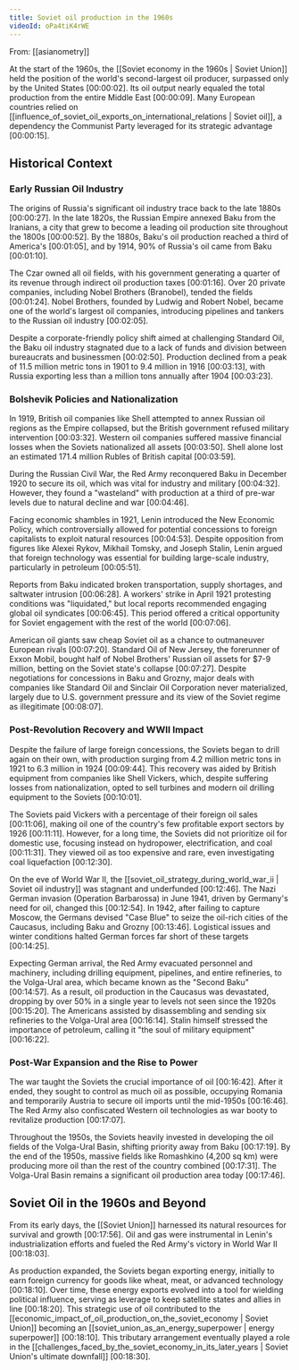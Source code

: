 ```yaml
---
title: Soviet oil production in the 1960s
videoId: oPa4tiK4rWE
---
```


From: [[asianometry]] <br/> 

At the start of the 1960s, the [[Soviet economy in the 1960s | Soviet Union]] held the position of the world's second-largest oil producer, surpassed only by the United States <a class="yt-timestamp" data-t="00:00:02">[00:00:02]</a>. Its oil output nearly equaled the total production from the entire Middle East <a class="yt-timestamp" data-t="00:00:09">[00:00:09]</a>. Many European countries relied on [[influence_of_soviet_oil_exports_on_international_relations | Soviet oil]], a dependency the Communist Party leveraged for its strategic advantage <a class="yt-timestamp" data-t="00:00:15">[00:00:15]</a>.

## Historical Context

### Early Russian Oil Industry
The origins of Russia's significant oil industry trace back to the late 1880s <a class="yt-timestamp" data-t="00:00:27">[00:00:27]</a>. In the late 1820s, the Russian Empire annexed Baku from the Iranians, a city that grew to become a leading oil production site throughout the 1800s <a class="yt-timestamp" data-t="00:00:52">[00:00:52]</a>. By the 1880s, Baku's oil production reached a third of America's <a class="yt-timestamp" data-t="00:01:05">[00:01:05]</a>, and by 1914, 90% of Russia's oil came from Baku <a class="yt-timestamp" data-t="00:01:10">[00:01:10]</a>.

The Czar owned all oil fields, with his government generating a quarter of its revenue through indirect oil production taxes <a class="yt-timestamp" data-t="00:01:16">[00:01:16]</a>. Over 20 private companies, including Nobel Brothers (Branobel), tended the fields <a class="yt-timestamp" data-t="00:01:24">[00:01:24]</a>. Nobel Brothers, founded by Ludwig and Robert Nobel, became one of the world's largest oil companies, introducing pipelines and tankers to the Russian oil industry <a class="yt-timestamp" data-t="00:02:05">[00:02:05]</a>.

Despite a corporate-friendly policy shift aimed at challenging Standard Oil, the Baku oil industry stagnated due to a lack of funds and division between bureaucrats and businessmen <a class="yt-timestamp" data-t="00:02:50">[00:02:50]</a>. Production declined from a peak of 11.5 million metric tons in 1901 to 9.4 million in 1916 <a class="yt-timestamp" data-t="00:03:13">[00:03:13]</a>, with Russia exporting less than a million tons annually after 1904 <a class="yt-timestamp" data-t="00:03:23">[00:03:23]</a>.

### Bolshevik Policies and Nationalization
In 1919, British oil companies like Shell attempted to annex Russian oil regions as the Empire collapsed, but the British government refused military intervention <a class="yt-timestamp" data-t="00:03:32">[00:03:32]</a>. Western oil companies suffered massive financial losses when the Soviets nationalized all assets <a class="yt-timestamp" data-t="00:03:50">[00:03:50]</a>. Shell alone lost an estimated 171.4 million Rubles of British capital <a class="yt-timestamp" data-t="00:03:59">[00:03:59]</a>.

During the Russian Civil War, the Red Army reconquered Baku in December 1920 to secure its oil, which was vital for industry and military <a class="yt-timestamp" data-t="00:04:32">[00:04:32]</a>. However, they found a "wasteland" with production at a third of pre-war levels due to natural decline and war <a class="yt-timestamp" data-t="00:04:46">[00:04:46]</a>.

Facing economic shambles in 1921, Lenin introduced the New Economic Policy, which controversially allowed for potential concessions to foreign capitalists to exploit natural resources <a class="yt-timestamp" data-t="00:04:53">[00:04:53]</a>. Despite opposition from figures like Alexei Rykov, Mikhail Tomsky, and Joseph Stalin, Lenin argued that foreign technology was essential for building large-scale industry, particularly in petroleum <a class="yt-timestamp" data-t="00:05:51">[00:05:51]</a>.

Reports from Baku indicated broken transportation, supply shortages, and saltwater intrusion <a class="yt-timestamp" data-t="00:06:28">[00:06:28]</a>. A workers' strike in April 1921 protesting conditions was "liquidated," but local reports recommended engaging global oil syndicates <a class="yt-timestamp" data-t="00:06:45">[00:06:45]</a>. This period offered a critical opportunity for Soviet engagement with the rest of the world <a class="yt-timestamp" data-t="00:07:06">[00:07:06]</a>.

American oil giants saw cheap Soviet oil as a chance to outmaneuver European rivals <a class="yt-timestamp" data-t="00:07:20">[00:07:20]</a>. Standard Oil of New Jersey, the forerunner of Exxon Mobil, bought half of Nobel Brothers' Russian oil assets for $7-9 million, betting on the Soviet state's collapse <a class="yt-timestamp" data-t="00:07:27">[00:07:27]</a>. Despite negotiations for concessions in Baku and Grozny, major deals with companies like Standard Oil and Sinclair Oil Corporation never materialized, largely due to U.S. government pressure and its view of the Soviet regime as illegitimate <a class="yt-timestamp" data-t="00:08:07">[00:08:07]</a>.

### Post-Revolution Recovery and WWII Impact
Despite the failure of large foreign concessions, the Soviets began to drill again on their own, with production surging from 4.2 million metric tons in 1921 to 6.3 million in 1924 <a class="yt-timestamp" data-t="00:09:44">[00:09:44]</a>. This recovery was aided by British equipment from companies like Shell Vickers, which, despite suffering losses from nationalization, opted to sell turbines and modern oil drilling equipment to the Soviets <a class="yt-timestamp" data-t="00:10:01">[00:10:01]</a>.

The Soviets paid Vickers with a percentage of their foreign oil sales <a class="yt-timestamp" data-t="00:11:06">[00:11:06]</a>, making oil one of the country's few profitable export sectors by 1926 <a class="yt-timestamp" data-t="00:11:11">[00:11:11]</a>. However, for a long time, the Soviets did not prioritize oil for domestic use, focusing instead on hydropower, electrification, and coal <a class="yt-timestamp" data-t="00:11:31">[00:11:31]</a>. They viewed oil as too expensive and rare, even investigating coal liquefaction <a class="yt-timestamp" data-t="00:12:30">[00:12:30]</a>.

On the eve of World War II, the [[soviet_oil_strategy_during_world_war_ii | Soviet oil industry]] was stagnant and underfunded <a class="yt-timestamp" data-t="00:12:46">[00:12:46]</a>. The Nazi German invasion (Operation Barbarossa) in June 1941, driven by Germany's need for oil, changed this <a class="yt-timestamp" data-t="00:12:54">[00:12:54]</a>. In 1942, after failing to capture Moscow, the Germans devised "Case Blue" to seize the oil-rich cities of the Caucasus, including Baku and Grozny <a class="yt-timestamp" data-t="00:13:46">[00:13:46]</a>. Logistical issues and winter conditions halted German forces far short of these targets <a class="yt-timestamp" data-t="00:14:25">[00:14:25]</a>.

Expecting German arrival, the Red Army evacuated personnel and machinery, including drilling equipment, pipelines, and entire refineries, to the Volga-Ural area, which became known as the "Second Baku" <a class="yt-timestamp" data-t="00:14:57">[00:14:57]</a>. As a result, oil production in the Caucasus was devastated, dropping by over 50% in a single year to levels not seen since the 1920s <a class="yt-timestamp" data-t="00:15:20">[00:15:20]</a>. The Americans assisted by disassembling and sending six refineries to the Volga-Ural area <a class="yt-timestamp" data-t="00:16:14">[00:16:14]</a>. Stalin himself stressed the importance of petroleum, calling it "the soul of military equipment" <a class="yt-timestamp" data-t="00:16:22">[00:16:22]</a>.

### Post-War Expansion and the Rise to Power
The war taught the Soviets the crucial importance of oil <a class="yt-timestamp" data-t="00:16:42">[00:16:42]</a>. After it ended, they sought to control as much oil as possible, occupying Romania and temporarily Austria to secure oil imports until the mid-1950s <a class="yt-timestamp" data-t="00:16:46">[00:16:46]</a>. The Red Army also confiscated Western oil technologies as war booty to revitalize production <a class="yt-timestamp" data-t="00:17:07">[00:17:07]</a>.

Throughout the 1950s, the Soviets heavily invested in developing the oil fields of the Volga-Ural Basin, shifting priority away from Baku <a class="yt-timestamp" data-t="00:17:19">[00:17:19]</a>. By the end of the 1950s, massive fields like Romashkino (4,200 sq km) were producing more oil than the rest of the country combined <a class="yt-timestamp" data-t="00:17:31">[00:17:31]</a>. The Volga-Ural Basin remains a significant oil production area today <a class="yt-timestamp" data-t="00:17:46">[00:17:46]</a>.

## Soviet Oil in the 1960s and Beyond
From its early days, the [[Soviet Union]] harnessed its natural resources for survival and growth <a class="yt-timestamp" data-t="00:17:56">[00:17:56]</a>. Oil and gas were instrumental in Lenin's industrialization efforts and fueled the Red Army's victory in World War II <a class="yt-timestamp" data-t="00:18:03">[00:18:03]</a>.

As production expanded, the Soviets began exporting energy, initially to earn foreign currency for goods like wheat, meat, or advanced technology <a class="yt-timestamp" data-t="00:18:10">[00:18:10]</a>. Over time, these energy exports evolved into a tool for wielding political influence, serving as leverage to keep satellite states and allies in line <a class="yt-timestamp" data-t="00:18:20">[00:18:20]</a>. This strategic use of oil contributed to the [[economic_impact_of_oil_production_on_the_soviet_economy | Soviet Union]] becoming an [[soviet_union_as_an_energy_superpower | energy superpower]] <a class="yt-timestamp" data-t="00:18:10">[00:18:10]</a>. This tributary arrangement eventually played a role in the [[challenges_faced_by_the_soviet_economy_in_its_later_years | Soviet Union's ultimate downfall]] <a class="yt-timestamp" data-t="00:18:30">[00:18:30]</a>.